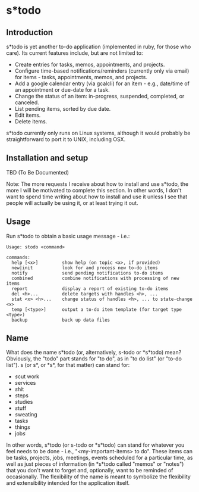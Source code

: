 # s\*todo

## Introduction

s\*todo is yet another to-do application (implemented in ruby, for those
who care).  Its current features include, but are not limited to:

  * Create entries for tasks, memos, appointments, and projects.
  * Configure time-based notifications/reminders (currently only via email)
    for items - tasks, appointments, memos, and projects.
  * Add a google calendar entry (via gcalcli) for an item - e.g., date/time
    of an appointment or due-date for a task.
  * Change the status of an item: in-progress, suspended, completed, or
    canceled.
  * List pending items, sorted by due date.
  * Edit items.
  * Delete items.

s\*todo currently only runs on Linux systems, although it would probably be
straightforward to port it to UNIX, including OSX.

## Installation and setup

TBD (To Be Documented)

Note: The more requests I receive about how to install and use s\*todo, the
more I will be motivated to complete this section.  In other words, I don't
want to spend time writing about how to install and use it unless I see
that people will actually be using it, or at least trying it out.

## Usage

Run s\*todo to obtain a basic usage message - i.e.:

```
Usage: stodo <command>

commands:
  help [<x>]         show help (on topic <x>, if provided)
  new|init           look for and process new to-do items
  notify             send pending notifications to-do items
  combined           combine notifications with processing of new items
  report             display a report of existing to-do items
  del <h>...         delete targets with handles <h>, ...
  stat <x> <h>...    change status of handles <h>, ... to state-change <x>
  temp [<type>]      output a to-do item template (for target type <type>)
  backup             back up data files
```

## Name

What does the name s\*todo (or, alternatively, s-todo or \*s\*todo) mean?
Obviously, the "todo" part stands for "to do", as in "to do list" (or
"to-do list").  s (or s\*, or \*s\*, for that matter) can stand for:

  - *s*cut work
  - *s*ervices
  - *s*hit
  - *s*teps
  - *s*tudies
  - *s*tuff
  - *s*weating
  - task*s*
  - thing*s*
  - job*s*

In other words, s\*todo (or s-todo or \*s\*todo) can stand for whatever you
feel needs to be done - i.e., "\<my-important-items\> to do".  These items
can be tasks, projects, jobs, meetings, events scheduled for a particular
time, as well as just pieces of information (in \*s\*todo called "memos" or
"notes") that you don't want to forget and, optionally, want to be reminded
of occasionally.  The flexibility of the name is meant to symbolize the
flexibility and extensibility intended for the application itself.
